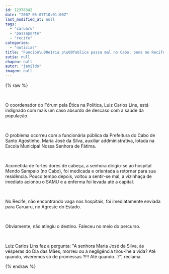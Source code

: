 ```yaml
---
id: 12378342
date: "2007-05-07T10:01:00Z"
last_modified_at: null
tags:
  - "caruaru"
  - "passaporte"
  - "recife"
categories:
  - "noticias"
title: "Funcion\u00e1ria p\u00fablica passa mal no Cabo, pena no Recife e \u00e9 jogada para hospital em Caruaru, antes de morrer"
sutia: null
chapeu: null
autor: "jamildo"
imagem: null
---
```

{% raw %}
<p>&nbsp;</p>
<p>O coordenador do F&oacute;rum pela &Eacute;tica na Pol&iacute;tica, Luiz Carlos Lins, est&aacute; indignado com mais um caso absurdo de descaso com a sa&uacute;de da popula&ccedil;&atilde;o.</p>
<p>&nbsp;</p>
<p>O problema ocorreu com a funcion&aacute;ria p&uacute;blica da Prefeitura do Cabo de Santo Agostinho, Maria Jos&eacute; da Silva, auxiliar addministrativa, lotada na Escola Municipal Nossa Senhora de F&aacute;tima.</p>
<p>&nbsp;</p>
<p>Acometida de fortes dores de cabe&ccedil;a, a senhora dirigiu-se ao hospital Mendo Sampaio (no Cabo), foi medicada e orientada a retornar para sua resid&ecirc;ncia. Pouco tempo depois, voltou a sentir-se mal, a vizinha&ccedil;a de imediato acionou o SAMU e a enferma foi levada at&eacute; a capital.</p>
<p>&nbsp;</p>
<p>No Recife, n&atilde;o encontrando vaga nos hospitais, foi imediatamente enviada para Caruaru, no Agreste do Estado.</p>
<p>&nbsp;</p>
<p>Obviamente, n&atilde;o atingiu o destino. Faleceu no meio do percurso.</p>
<p>&nbsp;</p>
<p>Luiz Carlos Lins faz a pergunta: "A senhora Maria Jos&eacute; da Silva, &agrave;s v&eacute;speras do Dia das M&atilde;es, morreu ou a neglig&ecirc;ncia tirou-lhe a vida? At&eacute; quando, viveremos s&oacute; de promessas ?!!! At&eacute; quando&hellip;?", reclama.</p>
{% endraw %}